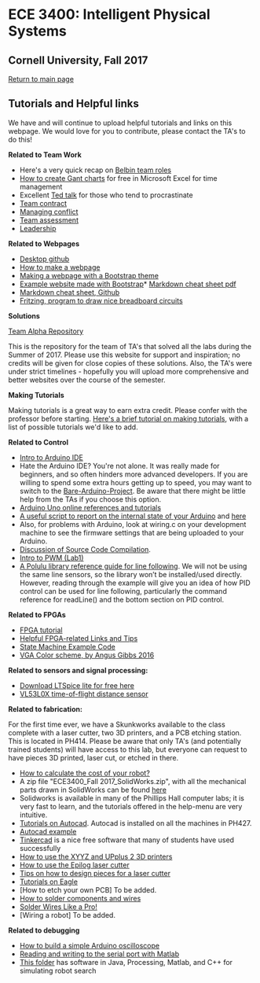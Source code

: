 # ECE 3400: Intelligent Physical Systems
## Cornell University, Fall 2017

[Return to main page](https://cei-lab.github.io/ece3400/)

## Tutorials and Helpful links

We have and will continue to upload helpful tutorials and links on this webpage. We would love for you to contribute, please contact the TA's to do this!

**Related to Team Work**
* Here's a very quick recap on [Belbin team roles](https://www.youtube.com/watch?v=-efhOLVgEvM)
* [How to create Gant charts](https://www.smartsheet.com/blog/gantt-chart-excel01) for free in Microsoft Excel for time management
* Excellent [Ted talk](https://www.ted.com/talks/tim_urban_inside_the_mind_of_a_master_procrastinator/transcript?language=en) for those who tend to procrastinate
* [Team contract](../Teamwork/Team_Contract.md)
* [Managing conflict](../Teamwork/Managing_conflict_Chapter_7.pdf)
* [Team assessment](../Teamwork/GroupProcess-QualitativePeerSelfEval.docx)
* [Leadership](../Teamwork/Leadership.md)

**Related to Webpages**

* [Desktop github](https://desktop.github.com/)
* [How to make a webpage](./webpages/webpages.md)
* [Making a webpage with a Bootstrap theme](./Bootstrap/bootstrap.md)
* [Example website made with Bootstrap](https://danielkim802.github.io/)* [Markdown cheat sheet pdf](https://guides.github.com/pdfs/markdown-cheatsheet-online.pdf)
* [Markdown cheat sheet, Github](https://github.com/adam-p/markdown-here/wiki/Markdown-Cheatsheet)
* [Fritzing, program to draw nice breadboard circuits](http://fritzing.org/download/?donation=0)

**Solutions**

[Team Alpha Repository](https://cei-lab.github.io/ECE3400-2017-teamAlpha/)

This is the repository for the team of TA's that solved all the labs during the Summer of 2017. Please use this website for support and inspiration; no credits will be given for close copies of these solutions. Also, the TA's were under strict timelines - hopefully you will upload more comprehensive and better websites over the course of the semester.

**Making Tutorials**

Making tutorials is a great way to earn extra credit. Please confer with the professor before starting. [Here's a brief tutorial on making tutorials](./tutorials.md), with a list of possible tutorials we'd like to add.

**Related to Control**

* [Intro to Arduino IDE](./Arduino/Arduino_Intro.md)
* Hate the Arduino IDE? You're not alone. It was really made for beginners, and so often hinders more advanced developers. If you are willing to spend some extra hours getting up to speed, you may want to switch to the [Bare-Arduino-Project](https://github.com/ladislas/Bare-Arduino-Project). Be aware that there might be little help from the TAs if you choose this option.
* [Arduino Uno online references and tutorials](https://www.arduino.cc/en/Reference/HomePage)
* [A useful script to report on the internal state of your Arduino](https://playground.arduino.cc/Main/ShowInfo) and [here](https://playground.arduino.cc/Main/ShowInfo?action=sourceblock&num=1)
* Also, for problems with Arduino, look at wiring.c on your development machine to see the firmware settings that are being uploaded to your Arduino.
* [Discussion of Source Code Compilation](https://github.com/arduino/Arduino/wiki/Build-Process).
* [Intro to PWM (Lab1)](./PWM/PWM.md)
* [A Polulu library reference guide for line following](https://www.pololu.com/docs/0J19/3). We will not be using the same line sensors, so the library won’t be installed/used directly. However, reading through the example will give you an idea of how PID control can be used for line following, particularly the command reference for readLine() and the bottom section on PID control.

**Related to FPGAs**
* [FPGA tutorial](./FPGA/readme.md)
* [Helpful FPGA-related Links and Tips](./FPGA_resources.md)
* [State Machine Example Code](./Arduino/EmbeddedControlsDemo.ino)
* [VGA Color scheme, by Angus Gibbs 2016](./FPGA/colors_html.html)

**Related to sensors and signal processing:**

* [Download LTSpice lite for free here](http://www.linear.com/solutions/ltspice)
* [VL53L0X time-of-flight distance sensor](./sensors/VL53L0X.md)

**Related to fabrication:**

For the first time ever, we have a Skunkworks available to the class complete with a laser cutter, two 3D printers, and a PCB etching station. This is located in PH414. Please be aware that only TA's (and potentially trained students) will have access to this lab, but everyone can request to have pieces 3D printed, laser cut, or etched in there.

* [How to calculate the cost of your robot?](Cost.md)
* A zip file "ECE3400_Fall 2017_SolidWorks.zip", with all the mechanical parts drawn in SolidWorks can be found [here](https://github.com/CEI-lab/ece3400/blob/master/docs/ECE3400_Fall%202017_SolidWorks.zip)
* Solidworks is available in many of the Phillips Hall computer labs; it is very fast to learn, and the tutorials offered in the help-menu are very intuitive.
* [Tutorials on Autocad](./Autocad/AutoCAD_Tutorial.md). Autocad is installed on all the machines in PH427.
* [Autocad example](./Autocad/Wheel_Demo.md)
* [Tinkercad](https://www.tinkercad.com/) is a nice free software that many of students have used successfully
* [How to use the XYYZ and UPplus 2 3D printers](./3Dprinting/3D_Printing_Tutorial.md)
* [How to use the Epilog laser cutter](./LaserCutter/Laser_Cutting_Tutorial.md)
* [Tips on how to design pieces for a laser cutter](./LaserCutter/Design_for_laser_cutters.md)
* [Tutorials on Eagle](./Eagle/Eagle_Tutorial.md)
* [How to etch your own PCB] To be added.
* [How to solder components and wires](./Soldering/Soldering_Tutorial.md)
* [Solder Wires Like a Pro!](https://youtu.be/vL4DuoKGquk)
* [Wiring a robot] To be added.

**Related to debugging**

* [How to build a simple Arduino oscilloscope](https://www.build-electronic-circuits.com/arduino-oscilloscope/)
* [Reading and writing to the serial port with Matlab](https://www.mathworks.com/help/matlab/matlab_external/writing-and-reading-data.html)
* [This folder](../../docs/simulation/) has software in Java, Processing, Matlab, and C++ for simulating robot search
